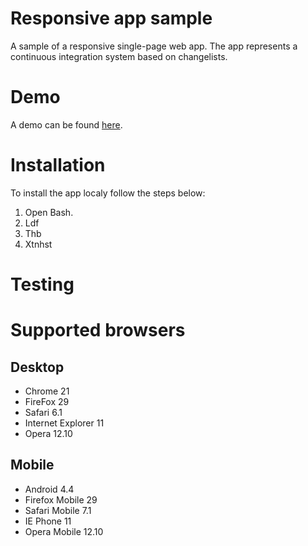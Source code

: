 # Responsive app sample
A sample of a responsive single-page web app. The app represents a continuous integration system based on changelists.

# Demo
A demo can be found [here](https://frozen-ravine-6349.herokuapp.com/#/home).

# Installation

To install the app localy follow the steps below:
1. Open Bash.
2. Ldf
3. Thb
4. Xtnhst

# Testing

# Supported browsers

## Desktop
* Chrome 21
* FireFox 29
* Safari 6.1
* Internet Explorer 11
* Opera 12.10

## Mobile
* Android 4.4
* Firefox Mobile 29
* Safari Mobile 7.1
* IE Phone 11
* Opera Mobile 12.10
